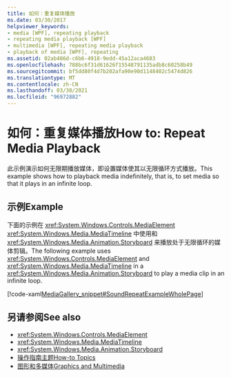 ```yaml
---
title: 如何：重复媒体播放
ms.date: 03/30/2017
helpviewer_keywords:
- media [WPF], repeating playback
- repeating media playback [WPF]
- multimedia [WPF], repeating media playback
- playback of media [WPF], repeating
ms.assetid: 02ab486d-c6b6-4918-9edd-45a12aca4683
ms.openlocfilehash: 788bc6f31d61626f15548791135adb8c60258b49
ms.sourcegitcommit: bf5dd80f4d7b202afa90e90d1148402c5474d826
ms.translationtype: MT
ms.contentlocale: zh-CN
ms.lasthandoff: 03/30/2021
ms.locfileid: "96972882"
---
```

# <a name="how-to-repeat-media-playback"></a><span data-ttu-id="cef48-102">如何：重复媒体播放</span><span class="sxs-lookup"><span data-stu-id="cef48-102">How to: Repeat Media Playback</span></span>
<span data-ttu-id="cef48-103">此示例演示如何无限期播放媒体，即设置媒体使其以无限循环方式播放。</span><span class="sxs-lookup"><span data-stu-id="cef48-103">This example shows how to playback media indefinitely, that is, to set media so that it plays in an infinite loop.</span></span>  
  
## <a name="example"></a><span data-ttu-id="cef48-104">示例</span><span class="sxs-lookup"><span data-stu-id="cef48-104">Example</span></span>  
 <span data-ttu-id="cef48-105">下面的示例在 <xref:System.Windows.Controls.MediaElement> <xref:System.Windows.Media.MediaTimeline> 中使用和 <xref:System.Windows.Media.Animation.Storyboard> 来播放处于无限循环的媒体剪辑。</span><span class="sxs-lookup"><span data-stu-id="cef48-105">The following example uses <xref:System.Windows.Controls.MediaElement> and <xref:System.Windows.Media.MediaTimeline> in a <xref:System.Windows.Media.Animation.Storyboard> to play a media clip in an infinite loop.</span></span>  
  
 [!code-xaml[MediaGallery_snippet#SoundRepeatExampleWholePage](~/samples/snippets/csharp/VS_Snippets_Wpf/MediaGallery_snippet/CSharp/SoundRepeatExample.xaml#soundrepeatexamplewholepage)]  
  
## <a name="see-also"></a><span data-ttu-id="cef48-106">另请参阅</span><span class="sxs-lookup"><span data-stu-id="cef48-106">See also</span></span>

- <xref:System.Windows.Controls.MediaElement>
- <xref:System.Windows.Media.MediaTimeline>
- <xref:System.Windows.Media.Animation.Storyboard>
- [<span data-ttu-id="cef48-107">操作指南主题</span><span class="sxs-lookup"><span data-stu-id="cef48-107">How-to Topics</span></span>](audio-and-video-how-to-topics.md)
- [<span data-ttu-id="cef48-108">图形和多媒体</span><span class="sxs-lookup"><span data-stu-id="cef48-108">Graphics and Multimedia</span></span>](index.md)
